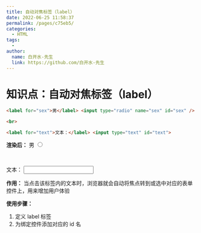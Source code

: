 ```yaml
---
title: 自动对焦标签（label）
date: 2022-06-25 11:58:37
permalink: /pages/c75eb5/
categories:
  - HTML
tags:
  - 
author: 
  name: 白开水-先生
  link: https://github.com/白开水-先生
---
```

# 知识点：自动对焦标签（label）

```html
<label for="sex">男</label> <input type="radio" name="sex" id="sex" />

<br>

<label for="text">文本：</label> <input type="text" id="text">
```

**渲染后：**
<label for="sex">男</label> <input type="radio" name="sex" id="sex" />

<br>

<label for="text">文本：</label> <input type="text" id="text">

**作用：** 当点击该标签内的文本时，浏览器就会自动将焦点转到或选中对应的表单控件上，用来增加用户体验

**使用步骤：**
1. 定义 label 标签
2. 为绑定控件添加对应的 id 名

     
